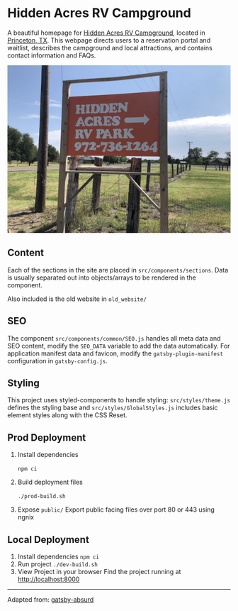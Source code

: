 # Hidden Acres RV Campground

A beautiful homepage for [Hidden Acres RV Campground](https://www.hiddenacresrv.com), located in [Princeton, TX](https://goo.gl/maps/Fe2zQ4k8zSDXjGBq8). This webpage directs users to a reservation portal and waitlist, describes the campground and local attractions, and contains contact information and FAQs.

![screenshot](https://github.com/VijitSingh97/HiddenAcresRV/blob/master/src/images/signage/big_sign.jpg)

## Content

Each of the sections in the site are placed in `src/components/sections`. Data is usually separated out into objects/arrays to be rendered in the component.

Also included is the old website in `old_website/`

## SEO

The component `src/components/common/SEO.js` handles all meta data and SEO content, modify the `SEO_DATA` variable to add the data automatically. For application manifest data and favicon, modify the `gatsby-plugin-manifest` configuration in `gatsby-config.js`.

## Styling

This project uses styled-components to handle styling: `src/styles/theme.js` defines the styling base and `src/styles/GlobalStyles.js` includes basic element styles along with the CSS Reset.

## Prod Deployment

1. Install dependencies

    `npm ci`
2. Build deployment files

    `./prod-build.sh`
3. Expose `public/`
    Export public facing files over port 80 or 443 using ngnix

## Local Deployment

1. Install dependencies
    `npm ci`
2. Run project
    `./dev-build.sh`
3. View Project in your browser
    Find the project running at <http://localhost:8000>

---

Adapted from: [gatsby-absurd](https://github.com/ajayns/gatsby-absurd)
